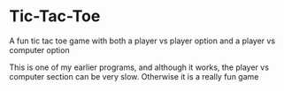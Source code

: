 # Tic-Tac-Toe
A fun tic tac toe game with both a player vs player option and a player vs computer option

This is one of my earlier programs, and although it works, the player vs computer section can be very slow. Otherwise it is a really fun game
